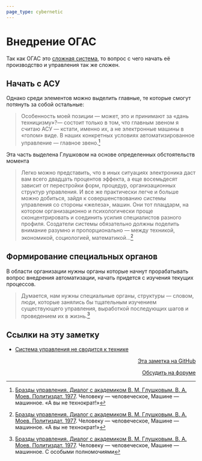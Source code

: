 ```yaml
---
page_type: cybernetic
---
```

# Внедрение ОГАС

Так как ОГАС это [сложная система](20230205195319.md), то вопрос с чего начать её производство и управления так же сложен.

## Начать с АСУ

Однако среди элементов можно выделить главные, те которые смогут потянуть за собой остальные:

> Особенность моей позиции — может, это и принимают за «дань техницизму»?— состоит только в том, что главным звеном я считаю АСУ — кстати, именно их, а не электронные машины в «голом» виде. В наших конкретных условиях автоматизированное управление — главное звено.[^1]

Эта часть выделена Глушковом на основе определенных обстоятельств момента

> Легко можно представить, что в иных ситуациях электроника даст вам всего двадцать процентов эффекта, а еще восемьдесят зависит от перестройки форм, процедур, организационных структур управления. И все же практически легче и больше можно добиться, зайдя к совершенствованию системы управления со стороны «железа», машин. Они тот плацдарм, на котором организационно и психологически проще сконцентрировать и соединить усилия специалистов разного профиля. Создатели системы обязательно должны поделить внимание разумно и пропорционально — между техникой, экономикой, социологией, математикой...[^1]

## Формирование специальных органов

В области организации нужны органы которые начнут прорабатывать вопрос внедрения автоматизации, начать придется с изучения текущих процессов.

> Думается, нам нужны специальные органы, структуры — словом, люди, которые занялись бы тщательным изучением существующего управления, выработкой последующих шагов и проведением их в жизнь.[^2]


[^1]:  [Бразды управления. Диалог с академиком В. М. Глушковым. В. А. Моев. Политиздат. 1977](МоевБраздыУправления1977.md). Человеку — человеческое, Машине — машинное. «А вы не технократ!»

[^2]:  [Бразды управления. Диалог с академиком В. М. Глушковым. В. А. Моев. Политиздат. 1977](МоевБраздыУправления1977.md). Человеку — человеческое, Машине — машинное. С особыми полномочиями



## Ссылки на эту заметку

* [Система управления не сводится к технике](20230205195319.md)


<p v-pre style="text-align: right">
  <a href="https://github.com/Kverde/algorithms/blob/main/source/20230205202101.md" target="_blank">
  Эта заметка на GitHub
  </a>
</p>



<p v-pre style="text-align: right">
  <a href="https://discourse.comtext.space/new-topic?title=%D0%92%D0%BD%D0%B5%D0%B4%D1%80%D0%B5%D0%BD%D0%B8%D0%B5%20%D0%9E%D0%93%D0%90%D0%A1&body=&category=algorithm" target="_blank">
  Обсудить на форуме
  </a>
</p>
